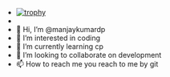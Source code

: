 - [![trophy](https://github-profile-trophy.vercel.app/?username=ryo-ma&theme=onedark)](https://github.com/ryo-ma/github-profile-trophy)
- 
- 👋 Hi, I’m @manjaykumardp
- 👀 I’m interested in coding
- 🌱 I’m currently learning cp
- 💞️ I’m looking to collaborate on development
- 📫 How to reach me you reach to me by git

<!---
manjaykumardp/manjaykumardp is a ✨ special ✨ repository because its `README.md` (this file) appears on your GitHub profile.
You can click the Preview link to take a look at your changes.
--->

